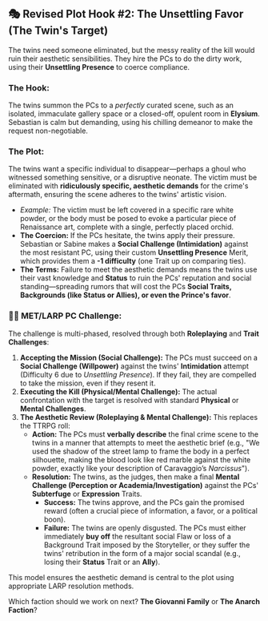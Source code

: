 
## 🎭 Revised Plot Hook #2: The Unsettling Favor (The Twin's Target)

The twins need someone eliminated, but the messy reality of the kill would ruin their aesthetic sensibilities. They hire the PCs to do the dirty work, using their **Unsettling Presence** to coerce compliance.

### The Hook:

The twins summon the PCs to a *perfectly* curated scene, such as an isolated, immaculate gallery space or a closed-off, opulent room in **Elysium**. Sebastian is calm but demanding, using his chilling demeanor to make the request non-negotiable.

### The Plot:

The twins want a specific individual to disappear—perhaps a ghoul who witnessed something sensitive, or a disruptive neonate. The victim must be eliminated with **ridiculously specific, aesthetic demands** for the crime's aftermath, ensuring the scene adheres to the twins' artistic vision.

* *Example:* The victim must be left covered in a specific rare white powder, or the body must be posed to evoke a particular piece of Renaissance art, complete with a single, perfectly placed orchid.
* **The Coercion:** If the PCs hesitate, the twins apply their pressure. Sebastian or Sabine makes a **Social Challenge (Intimidation)** against the most resistant PC, using their custom **Unsettling Presence** Merit, which provides them a **-1 difficulty** (one Trait up on comparing ties).
* **The Terms:** Failure to meet the aesthetic demands means the twins use their vast knowledge and **Status** to ruin the PCs' reputation and social standing—spreading rumors that will cost the PCs **Social Traits, Backgrounds (like Status or Allies), or even the Prince's favor**.

### 🧛‍♂️ MET/LARP PC Challenge:

The challenge is multi-phased, resolved through both **Roleplaying** and **Trait Challenges**:

1.  **Accepting the Mission (Social Challenge):** The PCs must succeed on a **Social Challenge (Willpower)** against the twins' **Intimidation** attempt (Difficulty 6 due to *Unsettling Presence*). If they fail, they are compelled to take the mission, even if they resent it.
2.  **Executing the Kill (Physical/Mental Challenge):** The actual confrontation with the target is resolved with standard **Physical** or **Mental Challenges**.
3.  **The Aesthetic Review (Roleplaying & Mental Challenge):** This replaces the TTRPG roll:
    * **Action:** The PCs must **verbally describe** the final crime scene to the twins in a manner that attempts to meet the aesthetic brief (e.g., "We used the shadow of the street lamp to frame the body in a perfect silhouette, making the blood look like red marble against the white powder, exactly like your description of Caravaggio’s *Narcissus*").
    * **Resolution:** The twins, as the judges, then make a final **Mental Challenge (Perception or Academia/Investigation)** against the PCs' **Subterfuge** or **Expression** Traits.
        * **Success:** The twins approve, and the PCs gain the promised reward (often a crucial piece of information, a favor, or a political boon).
        * **Failure:** The twins are openly disgusted. The PCs must either immediately **buy off** the resultant social Flaw or loss of a Background Trait imposed by the Storyteller, or they suffer the twins' retribution in the form of a major social scandal (e.g., losing their **Status** Trait or an **Ally**).

This model ensures the aesthetic demand is central to the plot using appropriate LARP resolution methods.

Which faction should we work on next? **The Giovanni Family** or **The Anarch Faction**?